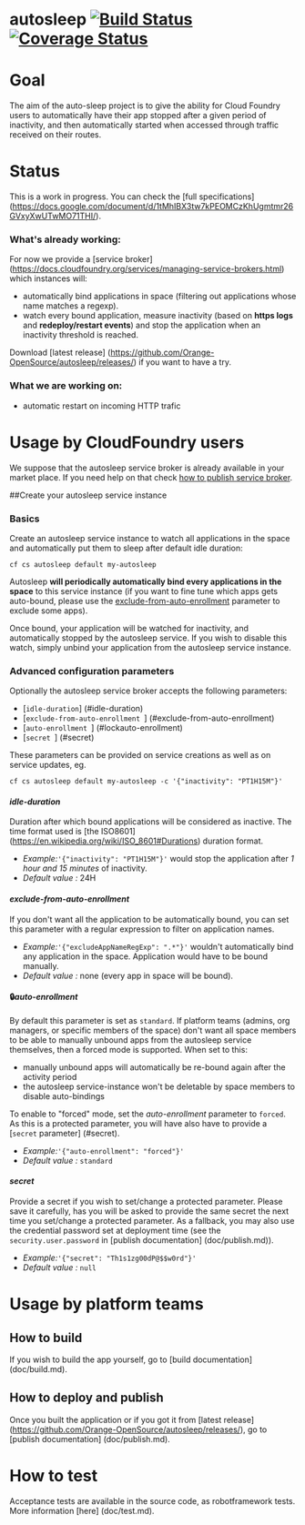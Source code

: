 # autosleep [![Build Status](https://travis-ci.org/Orange-OpenSource/autosleep.svg?branch=develop)](https://travis-ci.org/Orange-OpenSource/autosleep) [![Coverage Status](https://coveralls.io/repos/github/Orange-OpenSource/autosleep/badge.svg?branch=develop)](https://coveralls.io/github/Orange-OpenSource/autosleep?branch=develop)

# Goal
The aim of the auto-sleep project is to give the ability for Cloud Foundry users to automatically have their app stopped after a given period of inactivity, and then automatically started when accessed through traffic received on their routes.

# Status
This is a work in progress. 
You can check the [full specifications] (https://docs.google.com/document/d/1tMhIBX3tw7kPEOMCzKhUgmtmr26GVxyXwUTwMO71THI/).

### What's already working:
For now we provide a [service broker] (https://docs.cloudfoundry.org/services/managing-service-brokers.html) which instances will:
* automatically bind applications in space (filtering out applications whose name matches a regexp).
* watch every bound application, measure inactivity (based on **https logs** and **redeploy/restart events**) and stop the application when an inactivity threshold is reached.

Download [latest release] (https://github.com/Orange-OpenSource/autosleep/releases/) if you want to have a try.

### What we are working on:
* automatic restart on incoming HTTP trafic

# Usage by CloudFoundry users

We suppose that the autosleep service broker is already available in your market place. If you need help on that check [how to publish service broker](doc/publish.md).


##Create your autosleep service instance

### Basics

Create an autosleep service instance to watch all applications in the space and automatically put them to sleep after default idle duration:

```
cf cs autosleep default my-autosleep
```

Autosleep **will periodically automatically bind every applications in the space** to this service instance (if you want to fine tune which apps gets auto-bound, please use the [exclude-from-auto-enrollment](#exclude-from-auto-enrollment) parameter to exclude some apps). 

Once bound, your application will be watched for inactivity, and automatically stopped by the autosleep service. If you wish to disable this watch, simply unbind your application from the autosleep service instance.

### Advanced configuration parameters

Optionally the autosleep service broker accepts the following parameters: 

- [```idle-duration```] (#idle-duration)
- [```exclude-from-auto-enrollment ```] (#exclude-from-auto-enrollment)
- [```auto-enrollment ```] (#lockauto-enrollment)
- [```secret ```] (#secret)

These parameters can be provided on service creations as well as on service updates, eg.

```
cf cs autosleep default my-autosleep -c '{"inactivity": "PT1H15M"}'
```

#### *idle-duration* 
Duration after which bound applications will be considered as inactive. The time format used is [the ISO8601] (https://en.wikipedia.org/wiki/ISO_8601#Durations) duration format.

- *Example:*```'{"inactivity": "PT1H15M"}'``` 
 would stop the application after *1 hour and 15 minutes* of inactivity.
- *Default value :*  24H

#### *exclude-from-auto-enrollment* 
If you don't want all the application to be automatically bound, you can set this parameter with a regular expression to filter on application names.

- *Example:*```'{"excludeAppNameRegExp": ".*"}'``` 
 wouldn't automatically bind any application in the space. Application would have to be bound manually.
- *Default value :*  none (every app in space will be bound).


#### :lock:*auto-enrollment* 

By default this parameter is set as ```standard```. If platform teams (admins, org managers, or specific members of the space) don't want all space members to be able to manually unbound apps from the autosleep service themselves, then a forced mode is supported. When set to this:

* manually unbound apps will automatically be re-bound again after the activity period
* the autosleep service-instance won't be deletable by space members to disable auto-bindings

To enable to "forced" mode, set the *auto-enrollment* parameter to ``forced``. As this is a protected parameter, you will have also have to provide a [```secret``` parameter] (#secret). 

- *Example:*```'{"auto-enrollment": "forced"}'``` 
- *Default value :* ```standard```

#### *secret*
Provide a secret if you wish to set/change a protected parameter. Please save it carefully, has you will be asked to provide the same secret the next time you set/change a protected parameter. As a fallback, you may also use the credential password set at deployment time (see  the ```security.user.password``` in [publish documentation] (doc/publish.md)).

- *Example:*```'{"secret": "Th1s1zg00dP@$$w0rd"}'``` 
- *Default value :* ```null```


# Usage by platform teams

## How to build
If you wish to build the app yourself, go to [build documentation] (doc/build.md).

## How to deploy and publish
Once you built the application or if you got it from [latest release] (https://github.com/Orange-OpenSource/autosleep/releases/), go to [publish documentation] (doc/publish.md).

# How to test
Acceptance tests are available in the source code, as robotframework tests. More information [here] (doc/test.md).
